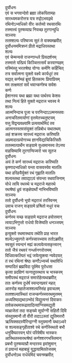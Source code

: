 दुर्योधनः  
एवं स भगवान्देवो ब्रह्मा लोकपितामहः  
सारथ्यमकरोत्तत्र यत्र रुद्रोऽभवद्रथे  
रथिनोऽभ्यधिको वीरः कर्तव्यो रथसारथिः  
तस्मात्त्वं पुरुषव्याघ्र नियच्छ तुरगान्युधि  
सञ्जयः  
ततश्शल्यः परिष्वज्य सुतं ते वाक्यमब्रवीत्  
दुर्योधनममित्रघ्नं प्रीतो मद्राधिपस्तथा  
शल्यः  
एवं चेन्मन्यसे राजन्गान्धरे प्रियदर्शनम्  
तस्मात्ते यत्प्रियं किञ्चित्तत्सर्वं करवाण्यहम्  
यस्मिंस्तु भरतश्रेष्ठ योग्यः कर्मणि कर्हिचित्  
तत्र सर्वात्मना युक्तो वक्ष्ये कार्यधुरं तव  
यद्यत् कर्णमहं ब्रूयां हितकामः प्रियाप्रियम्  
मम तत्क्षमतां सर्वं भवान्कर्णश्च सर्वशः  
कर्णः  
ईशानस्य यथा ब्रह्मा यथा पार्थस्य केशवः  
तथा नित्यं हिते युक्तो मद्रराज भवस्व मे  
शल्यः  
आत्मनिन्दाच पूजा च परनिन्दाऽऽत्मनस्तवः  
अनाचरितमार्याणां वृत्तमेतच्चतुष्टयम्  
यत्तु विद्वन्प्रवक्ष्यामि प्रत्ययार्थमिदं तव  
आत्मनस्स्तवसंयुक्तं तन्निबोध यथातथम्  
अहं शक्रस्य सारथ्यं मद्रराजः करिष्यति  
अप्रमादात्प्रयोगाच्च ज्ञानविद्याचिकित्सितैः  
ततस्मात्पार्थेन सङ्ग्रामे युध्यमानस्य तेऽनघ  
वाहयिष्यामि तुरगान्विज्वरो भव सूतज   
दुर्योधनः  
अयं ते कर्ण सारथ्यं मद्रराजः करिष्यति  
कृष्णादभ्यधिको यन्ता वासवस्येव मातलिः  
यथा हरिहयैर्युक्तं रथं गृह्णाति मातलिः  
शल्यस्तथा तवाद्याऽयं संयन्ता रथवाजिनाम्  
योधे त्वयि रथस्थे च मद्रराजे महारथे  
रथश्रेष्ठं ध्रुवं सङ्क्षेपार्थो नाभिभविष्यति  
सञ्जयः  
ततो दुर्योधनो भूयो मद्रराजं तरस्विनम्  
उवाच राजन् सङ्ग्रामे प्रश्रितो मधुरं वचः  
दुर्योधनः  
कर्णस्य यच्छ सङ्ग्रामे मद्रराज हयोत्तमान्  
त्वयाऽभिगुप्तो राधेयो विजेष्यति धनञ्जयम्  
सञ्जयः  
इत्युक्तो रथमास्थाय तथेति प्राह भारत  
शल्येऽभ्युपगते कर्णस्सारथ्याय ततोऽब्रवीत्  
स्वसूतं स्यन्दनं मह्यं कल्पयेत्यसकृत्त्वरन्  
ततो जैत्रं रथवरं गन्धर्वनगरोत्तमम्  
विधिवत्कल्पितं भद्रं जयेत्युक्त्वा न्यवेदयत्  
तं रथं रथिनां श्रेष्ठः कर्णोऽभ्यर्च्य यथाविधि  
सम्पादितं ब्रह्मविदा पूर्वमेव पुरोधसा  
कृत्वा प्रदक्षिणं यत्नादुपस्थाय च भास्करम्  
समीपस्थं मद्रराजं समारोहेत्यथाब्रवीत्  
ततः कर्णस्य दुर्धर्षं स्यन्दनप्रवरं महत्  
आरुरोह महातेजाश्शल्यस्सिंह इवाचलम्  
ततश्शल्यास्थितं राजन्कर्णस्स्वरथमुत्तमम्  
अध्यतिष्ठद्यथाऽम्भोदं विद्युत्वन्तं दिवाकरः  
तावेकरथमारूढावादित्याग्निसमद्युती  
व्यभ्राजेतां तदा सङ्ख्ये सूर्याग्नी सहितौ दिवि  
संस्तूयमानौ तौ वीरौ तदाऽऽस्तां द्युतिमत्तरौ  
ऋत्विक्सदस्यैरिन्द्राग्नी स्तूयमानौ यथाऽध्वरे  
स शल्यसङ्गृहीताश्वे रथे कर्णस्स्थितो बभौ  
धनुर्विष्फारयन् घोरं परिवेषीव भास्करः  
आस्थितस्सरथश्रेष्ठं कर्णश्शरगभस्तिमान्  
प्रबभौ पुरुषव्याघ्रौ मन्दरस्य इवांशुमान्  
तं प्रयान्तं महाबाहुं युद्धायामिततेजसम्  
दुर्योधनोऽथ राधेयमिदं चवनमब्रवीत्  
